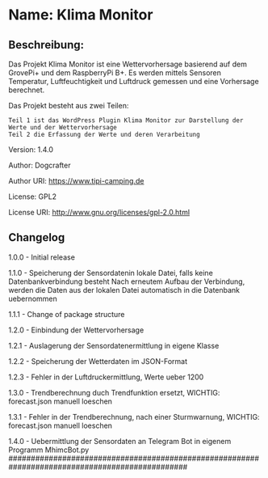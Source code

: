# Name: 		Klima Monitor
## Beschreibung:	
Das Projekt Klima Monitor ist eine Wettervorhersage basierend auf dem GrovePi+ 
und dem RaspberryPi B+. Es werden mittels Sensoren Temperatur, Luftfeuchtigkeit und
Luftdruck gemessen und eine Vorhersage berechnet.

Das Projekt besteht aus zwei Teilen:

	Teil 1 ist das WordPress Plugin Klima Monitor zur Darstellung der Werte und der Wettervorhersage
	Teil 2 die Erfassung der Werte und deren Verarbeitung
Version: 	1.4.0

Author: 	Dogcrafter

Author URI:	https://www.tipi-camping.de

License: 	GPL2

License URI: 	http://www.gnu.org/licenses/gpl-2.0.html

## Changelog 

1.0.0 - Initial release

1.1.0 - Speicherung der Sensordatenin lokale Datei, falls keine Datenbankverbindung besteht
      	Nach erneutem Aufbau der Verbindung, werden die Daten aus der lokalen Datei 
	automatisch in die Datenbank uebernommen

1.1.1 -	Change of package structure

1.2.0 -	Einbindung der Wettervorhersage

1.2.1 -	Auslagerung der Sensordatenermittlung in eigene Klasse

1.2.2 -	Speicherung der Wetterdaten im JSON-Format

1.2.3 -	Fehler in der Luftdruckermittlung, Werte ueber 1200

1.3.0 -	Trendberechnung duch Trendfunktion ersetzt, WICHTIG: forecast.json manuell loeschen

1.3.1 -	Fehler in der Trendberechnung, nach einer Sturmwarnung, WICHTIG: forecast.json manuell loeschen

1.4.0 - Uebermittlung der Sensordaten an Telegram Bot in eigenem Programm MhimcBot.py
################################################################################################

